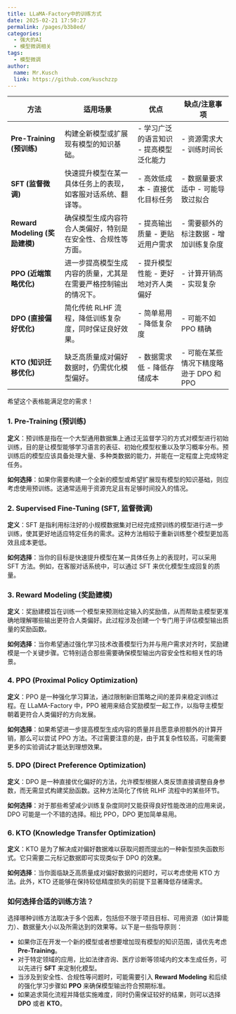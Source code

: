 ```yaml
---
title: LLaMA-Factory中的训练方式
date: 2025-02-21 17:50:27
permalink: /pages/b3b8ed/
categories:
  - 强大的AI
  - 模型微调相关
tags:
  - 模型微调
author: 
  name: Mr.Kusch
  link: https://github.com/kuschzzp
---
```


| **方法**                | **适用场景**                                                                                         | **优点**                 | **缺点/注意事项**               |
|-------------------------|-----------------------------------------------------------------------------------------------------|------------------------|---------------------------|
| **Pre-Training (预训练)** | 构建全新模型或扩展现有模型的知识基础。                                                              | - 学习广泛的语言知识 - 提高模型泛化能力 | - 资源需求大 - 训练时间长           |
| **SFT (监督微调)**       | 快速提升模型在某一具体任务上的表现，如客服对话系统、翻译等。                                         | - 高效低成本 - 直接优化目标任务     | - 数据量要求适中 - 可能导致过拟合       |
| **Reward Modeling (奖励建模)** | 确保模型生成内容符合人类偏好，特别是在安全性、合规性等方面。                                         | - 提高输出质量 - 更贴近用户需求     | - 需要额外的标注数据 - 增加训练复杂度     |
| **PPO (近端策略优化)**   | 进一步提高模型生成内容的质量，尤其是在需要严格控制输出的情况下。                                     | - 提升模型性能 - 更好地对齐人类偏好   | - 计算开销高 - 实现复杂            |
| **DPO (直接偏好优化)**   | 简化传统 RLHF 流程，降低训练复杂度，同时保证良好效果。                                               | - 简单易用 - 降低复杂度         | - 可能不如 PPO 精确             |
| **KTO (知识迁移优化)**   | 缺乏高质量成对偏好数据时，仍需优化模型偏好。                                                         | - 数据需求低 - 降低存储成本       | - 可能在某些情况下精度略逊于 DPO 和 PPO |


希望这个表格能满足您的需求！

### 1. **Pre-Training (预训练)**

**定义**：预训练是指在一个大型通用数据集上通过无监督学习的方式对模型进行初始训练，目的是让模型能够学习语言的表征、初始化模型权重以及学习概率分布。预训练后的模型应该具备处理大量、多种类数据的能力，并能在一定程度上完成特定任务。

**如何选择**：如果你需要构建一个全新的模型或希望扩展现有模型的知识基础，则应考虑使用预训练。这通常适用于资源充足且有足够时间投入的情况。

### 2. **Supervised Fine-Tuning (SFT, 监督微调)**

**定义**：SFT 是指利用标注好的小规模数据集对已经完成预训练的模型进行进一步训练，使其更好地适应特定任务的需求。这种方法相较于重新训练整个模型更加高效且成本更低。

**如何选择**：当你的目标是快速提升模型在某一具体任务上的表现时，可以采用 SFT 方法。例如，在客服对话系统中，可以通过 SFT 来优化模型生成回复的质量。

### 3. **Reward Modeling (奖励建模)**

**定义**：奖励建模旨在训练一个模型来预测给定输入的奖励值，从而帮助主模型更准确地理解哪些输出更符合人类偏好。此过程涉及创建一个专门用于评估模型输出质量的奖励函数。

**如何选择**：当你希望通过强化学习技术改善模型行为并与用户需求对齐时，奖励建模是一个关键步骤。它特别适合那些需要确保模型输出内容安全性和相关性的场景。

### 4. **PPO (Proximal Policy Optimization)**

**定义**：PPO 是一种强化学习算法，通过限制新旧策略之间的差异来稳定训练过程。在 LLaMA-Factory 中，PPO 被用来结合奖励模型一起工作，以指导主模型朝着更符合人类偏好的方向发展。

**如何选择**：如果希望进一步提高模型生成内容的质量并且愿意承担额外的计算开销，那么可以尝试 PPO 方法。不过需要注意的是，由于其复杂性较高，可能需要更多的实验调试才能达到理想效果。

### 5. **DPO (Direct Preference Optimization)**

**定义**：DPO 是一种直接优化偏好的方法，允许模型根据人类反馈直接调整自身参数，而无需显式构建奖励函数。这种方法简化了传统 RLHF 流程中的某些环节。

**如何选择**：对于那些希望减少训练复杂度同时又能获得良好性能改进的应用来说，DPO 可能是一个不错的选择。相比 PPO，DPO 更加简单易用。

### 6. **KTO (Knowledge Transfer Optimization)**

**定义**：KTO 是为了解决成对偏好数据难以获取问题而提出的一种新型损失函数形式。它只需要二元标记数据即可实现类似于 DPO 的效果。

**如何选择**：当你面临缺乏高质量成对偏好数据的问题时，可以考虑使用 KTO 方法。此外，KTO 还能够在保持较低精度损失的前提下显著降低存储需求。

### 如何选择合适的训练方法？

选择哪种训练方法取决于多个因素，包括但不限于项目目标、可用资源（如计算能力）、数据量大小以及所需达到的效果等。以下是一些指导原则：

- 如果你正在开发一个新的模型或者想要增加现有模型的知识范围，请优先考虑 **Pre-Training**。
- 对于特定领域的应用，比如法律咨询、医疗诊断等领域内的文本生成任务，可以先进行 **SFT** 来定制化模型。
- 当涉及到安全性、合规性等问题时，可能需要引入 **Reward Modeling** 和后续的强化学习步骤如 **PPO** 来确保模型输出符合预期标准。
- 如果追求简化流程并降低实施难度，同时仍需保证较好的结果，则可以选择 **DPO** 或者 **KTO**。
